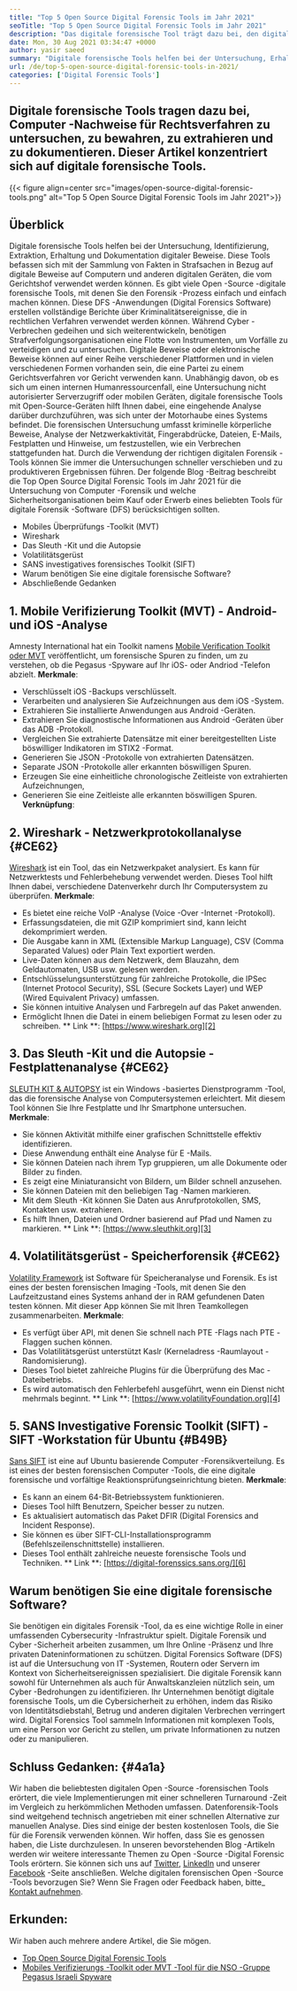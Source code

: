 ```yaml
---
title: "Top 5 Open Source Digital Forensic Tools im Jahr 2021" 
seoTitle: "Top 5 Open Source Digital Forensic Tools im Jahr 2021" 
description: "Das digitale forensische Tool trägt dazu bei, den digitalen forensischen Prozess für rechtliche Verfahren einfach und einfach zu machen. In diesem Artikel werden Open -Source -digitale forensische Tools aufgeführt." 
date: Mon, 30 Aug 2021 03:34:47 +0000
author: yasir saeed
summary: "Digitale forensische Tools helfen bei der Untersuchung, Erhaltung, Extraktion und Dokumentation von Computer -Nachweisen für Rechtsverfahren. Dieser Artikel konzentriert sich auf digitale forensische Tools." 
url: /de/top-5-open-source-digital-forensic-tools-in-2021/
categories: ['Digital Forensic Tools']
---
```


## Digitale forensische Tools tragen dazu bei, Computer -Nachweise für Rechtsverfahren zu untersuchen, zu bewahren, zu extrahieren und zu dokumentieren. Dieser Artikel konzentriert sich auf digitale forensische Tools.

{{< figure align=center src="images/open-source-digital-forensic-tools.png" alt="Top 5 Open Source Digital Forensic Tools im Jahr 2021">}}


## **Überblick**
Digitale forensische Tools helfen bei der Untersuchung, Identifizierung, Extraktion, Erhaltung und Dokumentation digitaler Beweise. Diese Tools befassen sich mit der Sammlung von Fakten in Strafsachen in Bezug auf digitale Beweise auf Computern und anderen digitalen Geräten, die vom Gerichtshof verwendet werden können. Es gibt viele Open -Source -digitale forensische Tools, mit denen Sie den Forensik -Prozess einfach und einfach machen können. Diese DFS -Anwendungen (Digital Forensics Software) erstellen vollständige Berichte über Kriminalitätsereignisse, die in rechtlichen Verfahren verwendet werden können. Während Cyber ​​-Verbrechen gedeihen und sich weiterentwickeln, benötigen Strafverfolgungsorganisationen eine Flotte von Instrumenten, um Vorfälle zu verteidigen und zu untersuchen.
Digitale Beweise oder elektronische Beweise können auf einer Reihe verschiedener Plattformen und in vielen verschiedenen Formen vorhanden sein, die eine Partei zu einem Gerichtsverfahren vor Gericht verwenden kann. Unabhängig davon, ob es sich um einen internen Humanressourcenfall, eine Untersuchung nicht autorisierter Serverzugriff oder mobilen Geräten, digitale forensische Tools mit Open-Source-Geräten hilft Ihnen dabei, eine eingehende Analyse darüber durchzuführen, was sich unter der Motorhaube eines Systems befindet. Die forensischen Untersuchung umfasst kriminelle körperliche Beweise, Analyse der Netzwerkaktivität, Fingerabdrücke, Dateien, E-Mails, Festplatten und Hinweise, um festzustellen, wie ein Verbrechen stattgefunden hat. Durch die Verwendung der richtigen digitalen Forensik -Tools können Sie immer die Untersuchungen schneller verschieben und zu produktiveren Ergebnissen führen.
Der folgende Blog -Beitrag beschreibt die Top Open Source Digital Forensic Tools im Jahr 2021 für die Untersuchung von Computer -Forensik und welche Sicherheitsorganisationen beim Kauf oder Erwerb eines beliebten Tools für digitale Forensik -Software (DFS) berücksichtigen sollten.
  * Mobiles Überprüfungs -Toolkit (MVT)
  * Wireshark
  * Das Sleuth -Kit und die Autopsie
  * Volatilitätsgerüst
  * SANS investigatives forensisches Toolkit (SIFT)
  * Warum benötigen Sie eine digitale forensische Software?
  * Abschließende Gedanken

## 1. Mobile Verifizierung Toolkit (MVT) - Android- und iOS -Analyse
Amnesty International hat ein Toolkit namens [Mobile Verification Toolkit oder MVT][1] veröffentlicht, um forensische Spuren zu finden, um zu verstehen, ob die Pegasus -Spyware auf Ihr iOS- oder Andriod -Telefon abzielt.
**Merkmale**:
  * Verschlüsselt iOS -Backups verschlüsselt.
  * Verarbeiten und analysieren Sie Aufzeichnungen aus dem iOS -System.
  * Extrahieren Sie installierte Anwendungen aus Android -Geräten.
  * Extrahieren Sie diagnostische Informationen aus Android -Geräten über das ADB -Protokoll.
  * Vergleichen Sie extrahierte Datensätze mit einer bereitgestellten Liste böswilliger Indikatoren im STIX2 -Format.
  * Generieren Sie JSON -Protokolle von extrahierten Datensätzen.
  * Separate JSON -Protokolle aller erkannten böswilligen Spuren.
  * Erzeugen Sie eine einheitliche chronologische Zeitleiste von extrahierten Aufzeichnungen,
  * Generieren Sie eine Zeitleiste alle erkannten böswilligen Spuren.
**Verknüpfung**:

## 2. Wireshark - Netzwerkprotokollanalyse {#CE62}
[Wireshark][2] ist ein Tool, das ein Netzwerkpaket analysiert. Es kann für Netzwerktests und Fehlerbehebung verwendet werden. Dieses Tool hilft Ihnen dabei, verschiedene Datenverkehr durch Ihr Computersystem zu überprüfen.
**Merkmale**:
  * Es bietet eine reiche VoIP -Analyse (Voice -Over -Internet -Protokoll).
  * Erfassungsdateien, die mit GZIP komprimiert sind, kann leicht dekomprimiert werden.
  * Die Ausgabe kann in XML (Extensible Markup Language), CSV (Comma Separated Values) oder Plain Text exportiert werden.
  * Live-Daten können aus dem Netzwerk, dem Blauzahn, dem Geldautomaten, USB usw. gelesen werden.
  * Entschlüsselungsunterstützung für zahlreiche Protokolle, die IPSec (Internet Protocol Security), SSL (Secure Sockets Layer) und WEP (Wired Equivalent Privacy) umfassen.
  * Sie können intuitive Analysen und Farbregeln auf das Paket anwenden.
  * Ermöglicht Ihnen die Datei in einem beliebigen Format zu lesen oder zu schreiben.
** Link **: [https://www.wireshark.org][2]

## 3. Das Sleuth -Kit und die Autopsie - Festplattenanalyse {#CE62}
[SLEUTH KIT & AUTOPSY][3] ist ein Windows -basiertes Dienstprogramm -Tool, das die forensische Analyse von Computersystemen erleichtert. Mit diesem Tool können Sie Ihre Festplatte und Ihr Smartphone untersuchen.
**Merkmale**:
  * Sie können Aktivität mithilfe einer grafischen Schnittstelle effektiv identifizieren.
  * Diese Anwendung enthält eine Analyse für E -Mails.
  * Sie können Dateien nach ihrem Typ gruppieren, um alle Dokumente oder Bilder zu finden.
  * Es zeigt eine Miniaturansicht von Bildern, um Bilder schnell anzusehen.
  * Sie können Dateien mit den beliebigen Tag -Namen markieren.
  * Mit dem Sleuth -Kit können Sie Daten aus Anrufprotokollen, SMS, Kontakten usw. extrahieren.
  * Es hilft Ihnen, Dateien und Ordner basierend auf Pfad und Namen zu markieren.
** Link **: [https://www.sleuthkit.org][3]

## 4. Volatilitätsgerüst - Speicherforensik {#CE62}
[Volatility Framework][4] ist Software für Speicheranalyse und Forensik. Es ist eines der besten forensischen Imaging -Tools, mit denen Sie den Laufzeitzustand eines Systems anhand der in RAM gefundenen Daten testen können. Mit dieser App können Sie mit Ihren Teamkollegen zusammenarbeiten.
**Merkmale**:
  * Es verfügt über API, mit denen Sie schnell nach PTE -Flags nach PTE -Flaggen suchen können.
  * Das Volatilitätsgerüst unterstützt Kaslr (Kerneladress -Raumlayout -Randomisierung).
  * Dieses Tool bietet zahlreiche Plugins für die Überprüfung des Mac -Dateibetriebs.
  * Es wird automatisch den Fehlerbefehl ausgeführt, wenn ein Dienst nicht mehrmals beginnt.
** Link **: [https://www.volatilityFoundation.org][4]

## 5. SANS Investigative Forensic Toolkit (SIFT) - SIFT -Workstation für Ubuntu {#B49B}
[Sans SIFT][5] ist eine auf Ubuntu basierende Computer -Forensikverteilung. Es ist eines der besten forensischen Computer -Tools, die eine digitale forensische und vorfältige Reaktionsprüfungseinrichtung bieten.
**Merkmale**:
  * Es kann an einem 64-Bit-Betriebssystem funktionieren.
  * Dieses Tool hilft Benutzern, Speicher besser zu nutzen.
  * Es aktualisiert automatisch das Paket DFIR (Digital Forensics and Incident Response).
  * Sie können es über SIFT-CLI-Installationsprogramm (Befehlszeilenschnittstelle) installieren.
  * Dieses Tool enthält zahlreiche neueste forensische Tools und Techniken.
** Link **: [https://digital-forenssics.sans.org/][6]

## Warum benötigen Sie eine digitale forensische Software?
Sie benötigen ein digitales Forensik -Tool, da es eine wichtige Rolle in einer umfassenden Cybersecurity -Infrastruktur spielt. Digitale Forensik und Cyber ​​-Sicherheit arbeiten zusammen, um Ihre Online -Präsenz und Ihre privaten Dateninformationen zu schützen. Digital Forensics Software (DFS) ist auf die Untersuchung von IT -Systemen, Routern oder Servern im Kontext von Sicherheitsereignissen spezialisiert.
Die digitale Forensik kann sowohl für Unternehmen als auch für Anwaltskanzleien nützlich sein, um Cyber ​​-Bedrohungen zu identifizieren. Ihr Unternehmen benötigt digitale forensische Tools, um die Cybersicherheit zu erhöhen, indem das Risiko von Identitätsdiebstahl, Betrug und anderen digitalen Verbrechen verringert wird. Digital Forensics Tool sammeln Informationen mit komplexen Tools, um eine Person vor Gericht zu stellen, um private Informationen zu nutzen oder zu manipulieren.

## Schluss Gedanken: {#4a1a}
Wir haben die beliebtesten digitalen Open -Source -forensischen Tools erörtert, die viele Implementierungen mit einer schnelleren Turnaround -Zeit im Vergleich zu herkömmlichen Methoden umfassen. Datenforensik-Tools sind weitgehend technisch angetrieben mit einer schnellen Alternative zur manuellen Analyse. Dies sind einige der besten kostenlosen Tools, die Sie für die Forensik verwenden können. Wir hoffen, dass Sie es genossen haben, die Liste durchzulesen. In unseren bevorstehenden Blog -Artikeln werden wir weitere interessante Themen zu Open -Source -Digital Forensic Tools erörtern.
Sie können sich uns auf [Twitter][7], [LinkedIn][8] und unserer [Facebook][9] -Seite anschließen. Welche digitalen forensischen Open -Source -Tools bevorzugen Sie? Wenn Sie Fragen oder Feedback haben, bitte_ [Kontakt aufnehmen][10].

## Erkunden:
Wir haben auch mehrere andere Artikel, die Sie mögen.
  * [Top Open Source Digital Forensic Tools][11]
  * [Mobiles Verifizierungs -Toolkit oder MVT -Tool für die NSO -Gruppe Pegasus Israeli Spyware][1]

  
[1]: https://products.containerize.com/digital-forensic-software/mvt/
[2]: https://www.wireshark.org/
[3]: https://www.sleuthkit.org/
[4]: https://www.volatilityfoundation.org/
[5]: https://www.sans.org/tools/sift-workstation/
[6]: https://digital-forensics.sans.org/community/downloads/
[7]: https://twitter.com/containerize_co
[8]: https://www.linkedin.com/company/containerize/
[9]: http://facebook.com/containerize
[10]: mailto:yasir.saeed@aspose.com
[11]: https://products.containerize.com/digital-forensic-software/
